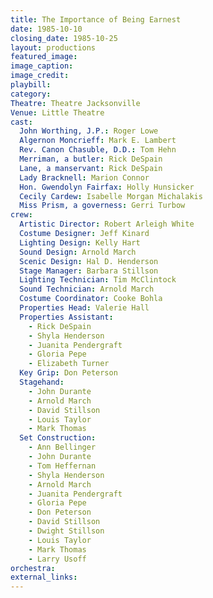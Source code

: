 ```yaml
---
title: The Importance of Being Earnest
date: 1985-10-10
closing_date: 1985-10-25
layout: productions
featured_image: 
image_caption:
image_credit:
playbill: 
category: 
Theatre: Theatre Jacksonville
Venue: Little Theatre
cast:
  John Worthing, J.P.: Roger Lowe
  Algernon Moncrieff: Mark E. Lambert
  Rev. Canon Chasuble, D.D.: Tom Hehn
  Merriman, a butler: Rick DeSpain
  Lane, a manservant: Rick DeSpain
  Lady Bracknell: Marion Connor
  Hon. Gwendolyn Fairfax: Holly Hunsicker
  Cecily Cardew: Isabelle Morgan Michalakis
  Miss Prism, a governess: Gerri Turbow
crew:
  Artistic Director: Robert Arleigh White
  Costume Designer: Jeff Kinard
  Lighting Design: Kelly Hart
  Sound Design: Arnold March
  Scenic Design: Hal D. Henderson
  Stage Manager: Barbara Stillson
  Lighting Technician: Tim McClintock
  Sound Technician: Arnold March
  Costume Coordinator: Cooke Bohla
  Properties Head: Valerie Hall
  Properties Assistant:
    - Rick DeSpain
    - Shyla Henderson
    - Juanita Pendergraft
    - Gloria Pepe
    - Elizabeth Turner
  Key Grip: Don Peterson
  Stagehand:
    - John Durante
    - Arnold March
    - David Stillson
    - Louis Taylor
    - Mark Thomas
  Set Construction:
    - Ann Bellinger
    - John Durante
    - Tom Heffernan
    - Shyla Henderson
    - Arnold March
    - Juanita Pendergraft
    - Gloria Pepe
    - Don Peterson
    - David Stillson
    - Dwight Stillson
    - Louis Taylor
    - Mark Thomas
    - Larry Usoff
orchestra:
external_links:
---
```


